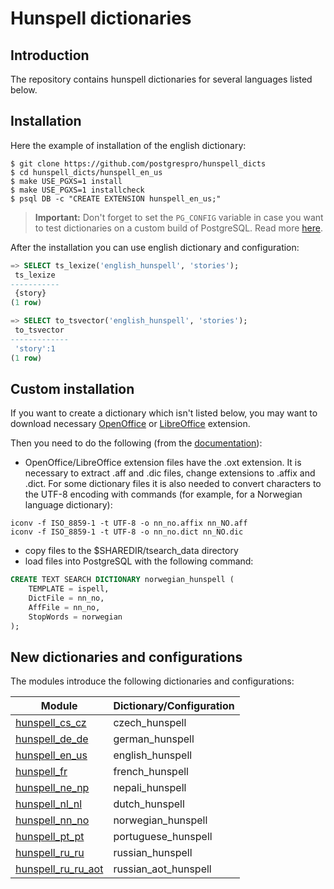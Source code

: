 # Hunspell dictionaries

## Introduction

The repository contains hunspell dictionaries for several languages listed below.

## Installation

Here the example of installation of the english dictionary:

    $ git clone https://github.com/postgrespro/hunspell_dicts
    $ cd hunspell_dicts/hunspell_en_us
    $ make USE_PGXS=1 install
    $ make USE_PGXS=1 installcheck
    $ psql DB -c "CREATE EXTENSION hunspell_en_us;"

> **Important:** Don't forget to set the `PG_CONFIG` variable in case you want to test dictionaries on a custom build of PostgreSQL. Read more [here](https://wiki.postgresql.org/wiki/Building_and_Installing_PostgreSQL_Extension_Modules).

After the installation you can use english dictionary and configuration:

```sql
=> SELECT ts_lexize('english_hunspell', 'stories');
 ts_lexize
-----------
 {story}
(1 row)

=> SELECT to_tsvector('english_hunspell', 'stories');
 to_tsvector
-------------
 'story':1
(1 row)
```

## Custom installation

If you want to create a dictionary which isn't listed below, you may want to download necessary [OpenOffice](https://extensions.openoffice.org/en/search?f%5B0%5D=field_project_tags%3A157) or [LibreOffice](https://extensions.libreoffice.org/extensions?getCategories=Dictionary&getCompatibility=any) extension.

Then you need to do the following (from the [documentation](https://www.postgresql.org/docs/current/static/textsearch-dictionaries.html#TEXTSEARCH-ISPELL-DICTIONARY)):

* OpenOffice/LibreOffice extension files have the .oxt extension. It is necessary to extract .aff and .dic files, change extensions to .affix and .dict. For some dictionary files it is also needed to convert characters to the UTF-8 encoding with commands (for example, for a Norwegian language dictionary):
```
iconv -f ISO_8859-1 -t UTF-8 -o nn_no.affix nn_NO.aff
iconv -f ISO_8859-1 -t UTF-8 -o nn_no.dict nn_NO.dic
```
* copy files to the $SHAREDIR/tsearch_data directory
* load files into PostgreSQL with the following command:
```sql
CREATE TEXT SEARCH DICTIONARY norwegian_hunspell (
    TEMPLATE = ispell,
    DictFile = nn_no,
    AffFile = nn_no,
    StopWords = norwegian
);
```

## New dictionaries and configurations

The modules introduce the following dictionaries and configurations:

| Module | Dictionary/Configuration |
| ------ | ------------------------ |
| [hunspell_cs_cz](huspell_cs_cz) | czech_hunspell |
| [hunspell_de_de](hunspell_de_de) | german_hunspell |
| [hunspell_en_us](hunspell_en_us) | english_hunspell |
| [hunspell_fr](hunspell_fr) | french_hunspell |
| [hunspell_ne_np](hunspell_ne_np) | nepali_hunspell |
| [hunspell_nl_nl](hunspell_nl_nl) | dutch_hunspell |
| [hunspell_nn_no](hunspell_nn_no) | norwegian_hunspell |
| [hunspell_pt_pt](hunspell_pt_pt) | portuguese_hunspell |
| [hunspell_ru_ru](hunspell_ru_ru) | russian_hunspell |
| [hunspell_ru_ru_aot](hunspell_ru_ru_aot) | russian_aot_hunspell |
